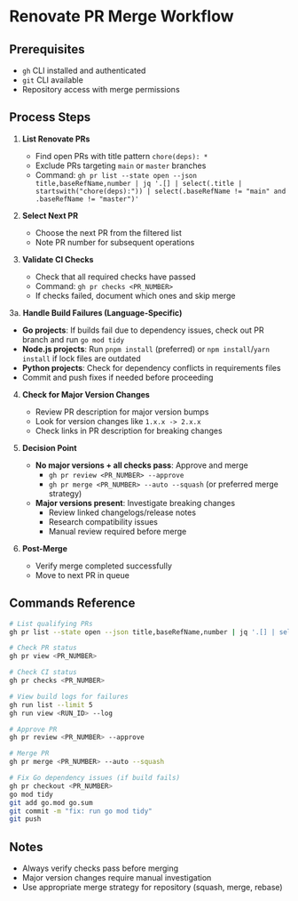 # Renovate PR Merge Workflow

## Prerequisites
- `gh` CLI installed and authenticated
- `git` CLI available
- Repository access with merge permissions

## Process Steps

1. **List Renovate PRs**
   - Find open PRs with title pattern `chore(deps): *`
   - Exclude PRs targeting `main` or `master` branches
   - Command: `gh pr list --state open --json title,baseRefName,number | jq '.[] | select(.title | startswith("chore(deps):")) | select(.baseRefName != "main" and .baseRefName != "master")'`

2. **Select Next PR**
   - Choose the next PR from the filtered list
   - Note PR number for subsequent operations

3. **Validate CI Checks**
   - Check that all required checks have passed
   - Command: `gh pr checks <PR_NUMBER>`
   - If checks failed, document which ones and skip merge

3a. **Handle Build Failures (Language-Specific)**
   - **Go projects**: If builds fail due to dependency issues, check out PR branch and run `go mod tidy`
   - **Node.js projects**: Run `pnpm install` (preferred) or `npm install`/`yarn install` if lock files are outdated
   - **Python projects**: Check for dependency conflicts in requirements files
   - Commit and push fixes if needed before proceeding

4. **Check for Major Version Changes**
   - Review PR description for major version bumps
   - Look for version changes like `1.x.x -> 2.x.x`
   - Check links in PR description for breaking changes

5. **Decision Point**
   - **No major versions + all checks pass**: Approve and merge
     - `gh pr review <PR_NUMBER> --approve`
     - `gh pr merge <PR_NUMBER> --auto --squash` (or preferred merge strategy)
   - **Major versions present**: Investigate breaking changes
     - Review linked changelogs/release notes
     - Research compatibility issues
     - Manual review required before merge

6. **Post-Merge**
   - Verify merge completed successfully
   - Move to next PR in queue

## Commands Reference

```bash
# List qualifying PRs
gh pr list --state open --json title,baseRefName,number | jq '.[] | select(.title | startswith("chore(deps):")) | select(.baseRefName != "main" and .baseRefName != "master")'

# Check PR status
gh pr view <PR_NUMBER>

# Check CI status
gh pr checks <PR_NUMBER>

# View build logs for failures
gh run list --limit 5
gh run view <RUN_ID> --log

# Approve PR
gh pr review <PR_NUMBER> --approve

# Merge PR
gh pr merge <PR_NUMBER> --auto --squash

# Fix Go dependency issues (if build fails)
gh pr checkout <PR_NUMBER>
go mod tidy
git add go.mod go.sum
git commit -m "fix: run go mod tidy"
git push
```

## Notes
- Always verify checks pass before merging
- Major version changes require manual investigation
- Use appropriate merge strategy for repository (squash, merge, rebase)